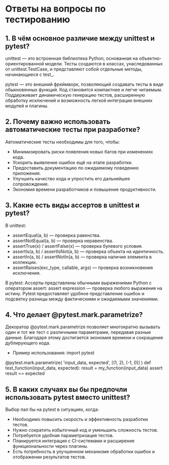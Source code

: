 # Ответы на вопросы по тестированию

## 1. В чём основное различие между unittest и pytest?
unittest — это встроенная библиотека Python, основанная на объектно-ориентированной модели. Тесты создаются в классах, унаследованных от unittest.TestCase, и представляют собой отдельные методы, начинающиеся с test_.

pytest — это внешний фреймворк, позволяющий создавать тесты в виде обыкновенных функций. Код становится компактнее и легче читаемым. Поддерживает динамическую генерацию тестов, расширенную обработку исключений и возможность легкой интеграции внешних модулей и плагины.

## 2. Почему важно использовать автоматические тесты при разработке?
Автоматические тесты необходимы для того, чтобы:

- Минимизировать риски появления новых багов при изменениях кода.
- Ускорить выявление ошибок ещё на этапе разработки.
- Предоставить документацию по ожидаемому поведению приложения.
- Улучшить качество кода и упростить его дальнейшее сопровождение.
- Экономия времени разработчиков и повышение продуктивности.

## 3. Какие есть виды ассертов в unittest и pytest?
В unittest:
- assertEqual(a, b) — проверка равенства.
- assertNotEqual(a, b) — проверка неравенства.
- assertTrue(x) / assertFalse(x) — проверка булевого условия.
- assertIs(a, b) / assertIsNot(a, b) — проверка объекта на идентичность.
- assertIn(a, b) / assertNotIn(a, b) — проверка наличия элемента в коллекции.
- assertRaises(exc_type, callable, args) — проверка возникновения исключения.
  
В pytest:
Ассерты представлены обычными выражениями Python с оператором assert:
assert expression — проверка любого выражения на истину.
Pytest предоставляет удобное представление ошибок и подсветку разницы между фактическими и ожидаемыми значениями.

## 4. Что делает @pytest.mark.parametrize?
Декоратор @pytest.mark.parametrize позволяет многократно вызывать один и тот же тест с различными параметрами, передавая разные данные. Благодаря этому достигается экономия времени и сокращение дублирующего кода.

- Пример использования:
import pytest

@pytest.mark.parametrize(
    'input_data, expected',
    [(1, 2), (-1, 0)]
)
def test_function(input_data, expected):
    result = my_function(input_data)
    assert result == expected
    
## 5. В каких случаях вы бы предпочли использовать pytest вместо unittest?
 Выбор пал бы на pytest в ситуациях, когда:

- Необходимо повысить скорость и эффективность разработки тестов.
- Нужно сократить избыточный код и уменьшить сложность тестов.
- Потребуется удобная параметризация тестов.
- Планируется интеграция с CI-системами и расширение функциональности через плагины.
- Есть потребность в улучшенном механизме обработки ошибок и отображении результатов тестов.

